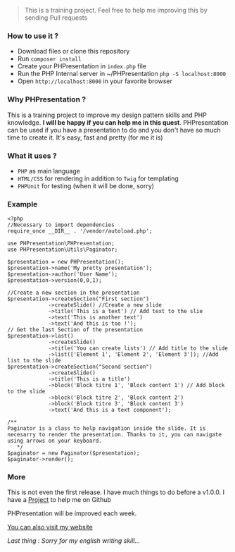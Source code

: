 
> This is a training project. Feel free to help me improving this by sending Pull requests

### How to use it ?
- Download files or clone this repository
- Run `composer install`
- Create your PHPresentation in `index.php` file
- Run the PHP Internal server in ~/PHPresentation `php -S localhost:8000`
- Open `http://localhost:8000` in your favorite browser

### Why PHPresentation ?
This is a training project to improve my design pattern skills and PHP knowledge.
**I will be happy if you can help me in this quest**.
PHPresentation can be used if you have a presentation to do and you don't have so much time to create it. It's easy, fast and pretty (for me it is)

### What it uses ?

 - `PHP` as main language
 - `HTML/CSS` for rendering in addition to `Twig` for templating
 - `PHPUnit` for testing (when it will be done, sorry)

### Example

    <?php
    //Necessary to import dependencies
    require_once __DIR__ . '/vendor/autoload.php';
    
    use PHPresentation\PHPresentation;
    use PHPresentation\Utils\Paginator;
    
    $presentation = new PHPresentation();
    $presentation->name('My pretty presentation');
    $presentation->author('User Name');
    $presentation->version(0,0,1);
    
    //Create a new section in the presentation
    $presentation->createSection("First section")
                 ->createSlide() //Create a new slide
                 ->title('This is a text') // Add text to the slie
                 ->text('This is another text')
                 ->text('And this is too !');
    // Get the last Section of the presentation
    $presentation->last()
                 ->createSlide()
                 ->title('You can create lists') // Add title to the slide
                 ->list(['Element 1', 'Element 2', 'Element 3']); //Add list to the slide
    $presentation->createSection("Second section")
                 ->createSlide()
                 ->title('This is a title')
                 ->block('Block titre 1', 'Block content 1') // Add block to the slide
                 ->block('Block titre 2', 'Block content 2')
                 ->block('Block titre 3', 'Block content 3')
                 ->text('And this is a text component');
    
    /**
    Paginator is a class to help navigation inside the slide. It is necesarry to render the presentation. Thanks to it, you can navigate using arrows on your keyboard.
	   */
    $paginator = new Paginator($presentation);
    $paginator->render();

### More
This is not even the first release. I have much things to do before a v1.0.0. I have a [Project](https://github.com/JuGid/PHPresentation/projects/1) to help me on Github

PHPresentation will be improved each week.

[You can also visit my website](https://jugid.Fr)

*Last thing : Sorry for my english writing skill...*

